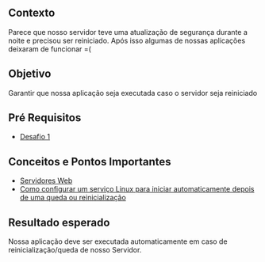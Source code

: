 ## Contexto

Parece que nosso servidor teve uma atualização de segurança durante a noite e precisou ser reiniciado. 
Após isso algumas de nossas aplicações deixaram de funcionar =(

## Objetivo

Garantir que nossa aplicação seja executada caso o servidor seja reiniciado

## Pré Requisitos

* [Desafio 1](D1.md)

## Conceitos e Pontos Importantes

* [Servidores Web](https://www.webdevelopersnotes.com/what-is-web-server)
* [Como configurar um serviço Linux para iniciar automaticamente depois de uma queda ou reinicialização](https://www.digitalocean.com/community/tutorials/how-to-configure-a-linux-service-to-start-automatically-after-a-crash-or-reboot-part-1-practical-examples) 

## Resultado esperado

Nossa aplicação deve ser executada automaticamente em caso de reinicialização/queda de nosso Servidor.
